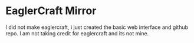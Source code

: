 # EaglerCraft Mirror
I did not make eaglercraft, i just created the basic web interface and github repo. I am not taking credit for eaglercraft and its not mine.